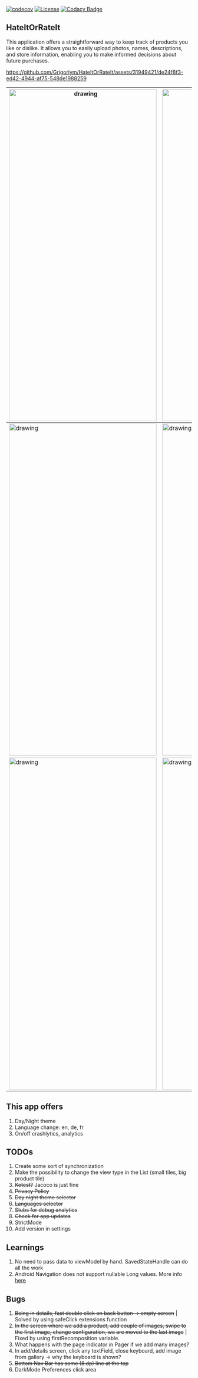 [![codecov](https://codecov.io/gh/Grigoriym/HateItOrRateIt/graph/badge.svg?token=EPFJKZ1EJ7)](https://codecov.io/gh/Grigoriym/HateItOrRateIt) [![License](https://img.shields.io/badge/License-Apache_2.0-blue.svg)](https://opensource.org/licenses/Apache-2.0) [![Codacy Badge](https://app.codacy.com/project/badge/Grade/94b85590c7744537b0219e444b073a12)](https://app.codacy.com/gh/Grigoriym/HateItOrRateIt/dashboard?utm_source=gh&utm_medium=referral&utm_content=&utm_campaign=Badge_grade)

## HateItOrRateIt

This application offers a straightforward way to keep track of products you like
or dislike. It allows you to easily upload photos, names, descriptions, and store
information, enabling you to make informed decisions about future purchases.

https://github.com/Grigoriym/HateItOrRateIt/assets/31949421/de24f8f3-ed42-4944-af75-548de1988259


|  <img src="https://github.com/Grigoriym/HateItOrRateIt/assets/31949421/d745e722-9e59-4a81-a5ba-bdb1b614ab02" alt="drawing" width="400" height="900"/> | <img src="https://github.com/Grigoriym/HateItOrRateIt/assets/31949421/902d61c4-ab54-43dc-a51c-1d8b87a6ac56" alt="drawing" width="400" height="900"/>  |
|---|---|
| <img src="https://github.com/Grigoriym/HateItOrRateIt/assets/31949421/3e79ad35-7b87-43d0-b7fe-8adb5bcdd212" alt="drawing" width="400" height="900"/>  |  <img src="https://github.com/Grigoriym/HateItOrRateIt/assets/31949421/ec249ed8-fa86-4aac-9c72-70bdc9e862f5" alt="drawing" width="400" height="900"/> |
| <img src="https://github.com/Grigoriym/HateItOrRateIt/assets/31949421/c8acad80-5211-4d1f-94ff-2fba5bfdff1e" alt="drawing" width="400" height="900"/>  | <img src="https://github.com/Grigoriym/HateItOrRateIt/assets/31949421/3a76cb2c-1a87-4492-9d4f-930efe0d840e" alt="drawing" width="400" height="900"/>  |


## This app offers

1. Day/Night theme
2. Language change: en, de, fr
3. On/off crashlytics, analytics

## TODOs

1. Create some sort of synchronization
2. Make the possibility to change the view type in the List (small tiles, big
   product tile)
3. ~~Kotest?~~ Jacoco is just fine
4. ~~Privacy Policy~~
5. ~~Day night theme selector~~
6. ~~Languages selector~~
7. ~~Stubs for debug analytics~~
8. ~~Check for app updates~~
9. StrictMode
10. Add version in settings

## Learnings

1. No need to pass data to viewModel by hand. SavedStateHandle can do all the work
2. Android Navigation does not support nullable Long values. More info
   [here](https://developer.android.com/guide/navigation/use-graph/pass-data#supported_argument_types)

## Bugs

1. ~~Being in details, fast double click on back button -> empty screen~~ | Solved
   by using safeClick extensions function
2. ~~In the screen where we add a product, add couple of images, swipe to the first
   image, change configuration, we are moved to the last image~~ | Fixed by using
   firstRecomposition variable.
3. What happens with the page indicator in Pager if we add many images?
4. In add/details screen, click any textField, close keyboard, add image from
   gallery -> why the keyboard is shown?
5. ~~Bottom Nav Bar has some (8.dp) line at the top~~
6. DarkMode Preferences click area
